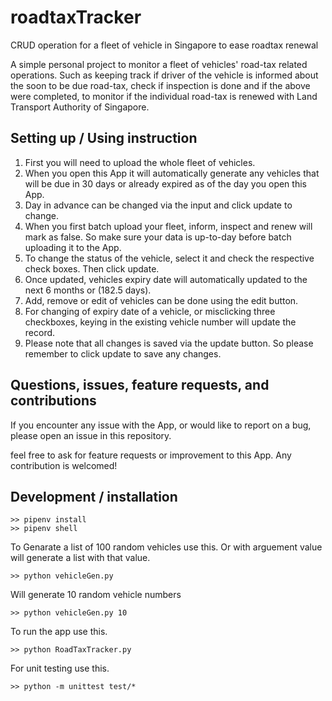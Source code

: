 # roadtaxTracker
CRUD operation for a fleet of vehicle in Singapore to ease roadtax renewal

A simple personal project to monitor a fleet of vehicles' road-tax related operations. Such as keeping track if driver of the vehicle is informed about the soon to be due road-tax, check if inspection is done and if the above were completed, to monitor if the individual road-tax is renewed with Land Transport Authority of Singapore.

## Setting up / Using instruction
1. First you will need to upload the whole fleet of vehicles.
2. When you open this App it will automatically generate any vehicles that will be due in 30 days or already expired as of the day you open this App.
3. Day in advance can be changed via the input and click update to change.
4. When you first batch upload your fleet, inform, inspect and renew will mark as false. So make sure your data is up-to-day before batch uploading it to the App.
5. To change the status of the vehicle, select it and check the respective check boxes. Then click update.
6. Once updated, vehicles expiry date will automatically updated to the next 6 months or (182.5 days).
7. Add, remove or edit of vehicles can be done using the edit button.
8. For changing of expiry date of a vehicle, or misclicking three checkboxes, keying in the existing vehicle number will update the record.
9. Please note that all changes is saved via the update button. So please remember to click update to save any changes.

## Questions, issues, feature requests, and contributions
If you encounter any issue with the App, or would like to report on a bug, please open an issue in this repository.

feel free to ask for feature requests or improvement to this App. Any contribution is welcomed!

## Development / installation
```
>> pipenv install
>> pipenv shell

```
To Genarate a list of 100 random vehicles use this. Or with arguement value will generate a list with that value.
```
>> python vehicleGen.py
```
Will generate 10 random vehicle numbers
```
>> python vehicleGen.py 10 
```

To run the app use this.
```
>> python RoadTaxTracker.py
```

For unit testing use this.
```
>> python -m unittest test/*
```
